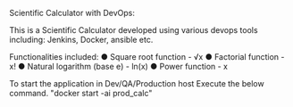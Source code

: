 Scientific Calculator with DevOps:

This is a Scientific Calculator developed using various devops tools including:
Jenkins, Docker, ansible etc.

Functionalities included:
● Square root function - √x
● Factorial function - x!
● Natural logarithm (base е) - ln(x)
● Power function - x


To start the application in Dev/QA/Production host
Execute the below command.
"docker start -ai prod_calc"
